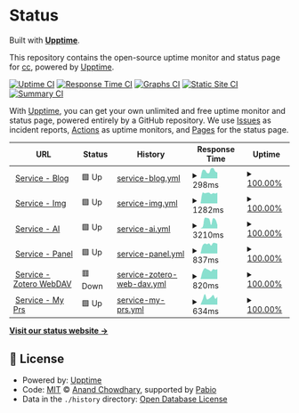 # Status

Built with [**Upptime**](https://upptime.js.org).

This repository contains the open-source uptime monitor and status page for [cc](https://chillcicada.com), powered by [Upptime](https://github.com/upptime/upptime).

[![Uptime CI](https://github.com/chillcicada/status/workflows/Uptime%20CI/badge.svg)](https://github.com/chillcicada/status/actions?query=workflow%3A%22Uptime+CI%22)
[![Response Time CI](https://github.com/chillcicada/status/workflows/Response%20Time%20CI/badge.svg)](https://github.com/chillcicada/status/actions?query=workflow%3A%22Response+Time+CI%22)
[![Graphs CI](https://github.com/chillcicada/status/workflows/Graphs%20CI/badge.svg)](https://github.com/chillcicada/status/actions?query=workflow%3A%22Graphs+CI%22)
[![Static Site CI](https://github.com/chillcicada/status/workflows/Static%20Site%20CI/badge.svg)](https://github.com/chillcicada/status/actions?query=workflow%3A%22Static+Site+CI%22)
[![Summary CI](https://github.com/chillcicada/status/workflows/Summary%20CI/badge.svg)](https://github.com/chillcicada/status/actions?query=workflow%3A%22Summary+CI%22)

With [Upptime](https://upptime.js.org), you can get your own unlimited and free uptime monitor and status page, powered entirely by a GitHub repository. We use [Issues](https://github.com/chillcicada/status/issues) as incident reports, [Actions](https://github.com/chillcicada/status/actions) as uptime monitors, and [Pages](https://status.chillcicada.com) for the status page.

<!--start: status pages-->
<!-- This summary is generated by Upptime (https://github.com/upptime/upptime) -->
<!-- Do not edit this manually, your changes will be overwritten -->
<!-- prettier-ignore -->
| URL | Status | History | Response Time | Uptime |
| --- | ------ | ------- | ------------- | ------ |
| <img alt="" src="https://icons.duckduckgo.com/ip3/chillcicada.com.ico" height="13"> [Service - Blog](https://chillcicada.com) | 🟩 Up | [service-blog.yml](https://github.com/chillcicada/status/commits/HEAD/history/service-blog.yml) | <details><summary><img alt="Response time graph" src="./graphs/service-blog/response-time-week.png" height="20"> 298ms</summary><br><a href="https://status.chillcicada.com/history/service-blog"><img alt="Response time 298" src="https://img.shields.io/endpoint?url=https%3A%2F%2Fraw.githubusercontent.com%2Fchillcicada%2Fstatus%2FHEAD%2Fapi%2Fservice-blog%2Fresponse-time.json"></a><br><a href="https://status.chillcicada.com/history/service-blog"><img alt="24-hour response time 230" src="https://img.shields.io/endpoint?url=https%3A%2F%2Fraw.githubusercontent.com%2Fchillcicada%2Fstatus%2FHEAD%2Fapi%2Fservice-blog%2Fresponse-time-day.json"></a><br><a href="https://status.chillcicada.com/history/service-blog"><img alt="7-day response time 298" src="https://img.shields.io/endpoint?url=https%3A%2F%2Fraw.githubusercontent.com%2Fchillcicada%2Fstatus%2FHEAD%2Fapi%2Fservice-blog%2Fresponse-time-week.json"></a><br><a href="https://status.chillcicada.com/history/service-blog"><img alt="30-day response time 298" src="https://img.shields.io/endpoint?url=https%3A%2F%2Fraw.githubusercontent.com%2Fchillcicada%2Fstatus%2FHEAD%2Fapi%2Fservice-blog%2Fresponse-time-month.json"></a><br><a href="https://status.chillcicada.com/history/service-blog"><img alt="1-year response time 298" src="https://img.shields.io/endpoint?url=https%3A%2F%2Fraw.githubusercontent.com%2Fchillcicada%2Fstatus%2FHEAD%2Fapi%2Fservice-blog%2Fresponse-time-year.json"></a></details> | <details><summary><a href="https://status.chillcicada.com/history/service-blog">100.00%</a></summary><a href="https://status.chillcicada.com/history/service-blog"><img alt="All-time uptime 100.00%" src="https://img.shields.io/endpoint?url=https%3A%2F%2Fraw.githubusercontent.com%2Fchillcicada%2Fstatus%2FHEAD%2Fapi%2Fservice-blog%2Fuptime.json"></a><br><a href="https://status.chillcicada.com/history/service-blog"><img alt="24-hour uptime 100.00%" src="https://img.shields.io/endpoint?url=https%3A%2F%2Fraw.githubusercontent.com%2Fchillcicada%2Fstatus%2FHEAD%2Fapi%2Fservice-blog%2Fuptime-day.json"></a><br><a href="https://status.chillcicada.com/history/service-blog"><img alt="7-day uptime 100.00%" src="https://img.shields.io/endpoint?url=https%3A%2F%2Fraw.githubusercontent.com%2Fchillcicada%2Fstatus%2FHEAD%2Fapi%2Fservice-blog%2Fuptime-week.json"></a><br><a href="https://status.chillcicada.com/history/service-blog"><img alt="30-day uptime 100.00%" src="https://img.shields.io/endpoint?url=https%3A%2F%2Fraw.githubusercontent.com%2Fchillcicada%2Fstatus%2FHEAD%2Fapi%2Fservice-blog%2Fuptime-month.json"></a><br><a href="https://status.chillcicada.com/history/service-blog"><img alt="1-year uptime 100.00%" src="https://img.shields.io/endpoint?url=https%3A%2F%2Fraw.githubusercontent.com%2Fchillcicada%2Fstatus%2FHEAD%2Fapi%2Fservice-blog%2Fuptime-year.json"></a></details>
| <img alt="" src="https://icons.duckduckgo.com/ip3/img.chillcicada.com.ico" height="13"> [Service - Img](https://img.chillcicada.com) | 🟩 Up | [service-img.yml](https://github.com/chillcicada/status/commits/HEAD/history/service-img.yml) | <details><summary><img alt="Response time graph" src="./graphs/service-img/response-time-week.png" height="20"> 1282ms</summary><br><a href="https://status.chillcicada.com/history/service-img"><img alt="Response time 1282" src="https://img.shields.io/endpoint?url=https%3A%2F%2Fraw.githubusercontent.com%2Fchillcicada%2Fstatus%2FHEAD%2Fapi%2Fservice-img%2Fresponse-time.json"></a><br><a href="https://status.chillcicada.com/history/service-img"><img alt="24-hour response time 1326" src="https://img.shields.io/endpoint?url=https%3A%2F%2Fraw.githubusercontent.com%2Fchillcicada%2Fstatus%2FHEAD%2Fapi%2Fservice-img%2Fresponse-time-day.json"></a><br><a href="https://status.chillcicada.com/history/service-img"><img alt="7-day response time 1282" src="https://img.shields.io/endpoint?url=https%3A%2F%2Fraw.githubusercontent.com%2Fchillcicada%2Fstatus%2FHEAD%2Fapi%2Fservice-img%2Fresponse-time-week.json"></a><br><a href="https://status.chillcicada.com/history/service-img"><img alt="30-day response time 1282" src="https://img.shields.io/endpoint?url=https%3A%2F%2Fraw.githubusercontent.com%2Fchillcicada%2Fstatus%2FHEAD%2Fapi%2Fservice-img%2Fresponse-time-month.json"></a><br><a href="https://status.chillcicada.com/history/service-img"><img alt="1-year response time 1282" src="https://img.shields.io/endpoint?url=https%3A%2F%2Fraw.githubusercontent.com%2Fchillcicada%2Fstatus%2FHEAD%2Fapi%2Fservice-img%2Fresponse-time-year.json"></a></details> | <details><summary><a href="https://status.chillcicada.com/history/service-img">100.00%</a></summary><a href="https://status.chillcicada.com/history/service-img"><img alt="All-time uptime 100.00%" src="https://img.shields.io/endpoint?url=https%3A%2F%2Fraw.githubusercontent.com%2Fchillcicada%2Fstatus%2FHEAD%2Fapi%2Fservice-img%2Fuptime.json"></a><br><a href="https://status.chillcicada.com/history/service-img"><img alt="24-hour uptime 100.00%" src="https://img.shields.io/endpoint?url=https%3A%2F%2Fraw.githubusercontent.com%2Fchillcicada%2Fstatus%2FHEAD%2Fapi%2Fservice-img%2Fuptime-day.json"></a><br><a href="https://status.chillcicada.com/history/service-img"><img alt="7-day uptime 100.00%" src="https://img.shields.io/endpoint?url=https%3A%2F%2Fraw.githubusercontent.com%2Fchillcicada%2Fstatus%2FHEAD%2Fapi%2Fservice-img%2Fuptime-week.json"></a><br><a href="https://status.chillcicada.com/history/service-img"><img alt="30-day uptime 100.00%" src="https://img.shields.io/endpoint?url=https%3A%2F%2Fraw.githubusercontent.com%2Fchillcicada%2Fstatus%2FHEAD%2Fapi%2Fservice-img%2Fuptime-month.json"></a><br><a href="https://status.chillcicada.com/history/service-img"><img alt="1-year uptime 100.00%" src="https://img.shields.io/endpoint?url=https%3A%2F%2Fraw.githubusercontent.com%2Fchillcicada%2Fstatus%2FHEAD%2Fapi%2Fservice-img%2Fuptime-year.json"></a></details>
| <img alt="" src="https://icons.duckduckgo.com/ip3/ai.chillcicada.com.ico" height="13"> [Service - AI](https://ai.chillcicada.com) | 🟩 Up | [service-ai.yml](https://github.com/chillcicada/status/commits/HEAD/history/service-ai.yml) | <details><summary><img alt="Response time graph" src="./graphs/service-ai/response-time-week.png" height="20"> 3210ms</summary><br><a href="https://status.chillcicada.com/history/service-ai"><img alt="Response time 3210" src="https://img.shields.io/endpoint?url=https%3A%2F%2Fraw.githubusercontent.com%2Fchillcicada%2Fstatus%2FHEAD%2Fapi%2Fservice-ai%2Fresponse-time.json"></a><br><a href="https://status.chillcicada.com/history/service-ai"><img alt="24-hour response time 1485" src="https://img.shields.io/endpoint?url=https%3A%2F%2Fraw.githubusercontent.com%2Fchillcicada%2Fstatus%2FHEAD%2Fapi%2Fservice-ai%2Fresponse-time-day.json"></a><br><a href="https://status.chillcicada.com/history/service-ai"><img alt="7-day response time 3210" src="https://img.shields.io/endpoint?url=https%3A%2F%2Fraw.githubusercontent.com%2Fchillcicada%2Fstatus%2FHEAD%2Fapi%2Fservice-ai%2Fresponse-time-week.json"></a><br><a href="https://status.chillcicada.com/history/service-ai"><img alt="30-day response time 3210" src="https://img.shields.io/endpoint?url=https%3A%2F%2Fraw.githubusercontent.com%2Fchillcicada%2Fstatus%2FHEAD%2Fapi%2Fservice-ai%2Fresponse-time-month.json"></a><br><a href="https://status.chillcicada.com/history/service-ai"><img alt="1-year response time 3210" src="https://img.shields.io/endpoint?url=https%3A%2F%2Fraw.githubusercontent.com%2Fchillcicada%2Fstatus%2FHEAD%2Fapi%2Fservice-ai%2Fresponse-time-year.json"></a></details> | <details><summary><a href="https://status.chillcicada.com/history/service-ai">100.00%</a></summary><a href="https://status.chillcicada.com/history/service-ai"><img alt="All-time uptime 100.00%" src="https://img.shields.io/endpoint?url=https%3A%2F%2Fraw.githubusercontent.com%2Fchillcicada%2Fstatus%2FHEAD%2Fapi%2Fservice-ai%2Fuptime.json"></a><br><a href="https://status.chillcicada.com/history/service-ai"><img alt="24-hour uptime 100.00%" src="https://img.shields.io/endpoint?url=https%3A%2F%2Fraw.githubusercontent.com%2Fchillcicada%2Fstatus%2FHEAD%2Fapi%2Fservice-ai%2Fuptime-day.json"></a><br><a href="https://status.chillcicada.com/history/service-ai"><img alt="7-day uptime 100.00%" src="https://img.shields.io/endpoint?url=https%3A%2F%2Fraw.githubusercontent.com%2Fchillcicada%2Fstatus%2FHEAD%2Fapi%2Fservice-ai%2Fuptime-week.json"></a><br><a href="https://status.chillcicada.com/history/service-ai"><img alt="30-day uptime 100.00%" src="https://img.shields.io/endpoint?url=https%3A%2F%2Fraw.githubusercontent.com%2Fchillcicada%2Fstatus%2FHEAD%2Fapi%2Fservice-ai%2Fuptime-month.json"></a><br><a href="https://status.chillcicada.com/history/service-ai"><img alt="1-year uptime 100.00%" src="https://img.shields.io/endpoint?url=https%3A%2F%2Fraw.githubusercontent.com%2Fchillcicada%2Fstatus%2FHEAD%2Fapi%2Fservice-ai%2Fuptime-year.json"></a></details>
| <img alt="" src="https://icons.duckduckgo.com/ip3/panel.chillcicada.com.ico" height="13"> [Service - Panel](https://panel.chillcicada.com) | 🟩 Up | [service-panel.yml](https://github.com/chillcicada/status/commits/HEAD/history/service-panel.yml) | <details><summary><img alt="Response time graph" src="./graphs/service-panel/response-time-week.png" height="20"> 837ms</summary><br><a href="https://status.chillcicada.com/history/service-panel"><img alt="Response time 837" src="https://img.shields.io/endpoint?url=https%3A%2F%2Fraw.githubusercontent.com%2Fchillcicada%2Fstatus%2FHEAD%2Fapi%2Fservice-panel%2Fresponse-time.json"></a><br><a href="https://status.chillcicada.com/history/service-panel"><img alt="24-hour response time 853" src="https://img.shields.io/endpoint?url=https%3A%2F%2Fraw.githubusercontent.com%2Fchillcicada%2Fstatus%2FHEAD%2Fapi%2Fservice-panel%2Fresponse-time-day.json"></a><br><a href="https://status.chillcicada.com/history/service-panel"><img alt="7-day response time 837" src="https://img.shields.io/endpoint?url=https%3A%2F%2Fraw.githubusercontent.com%2Fchillcicada%2Fstatus%2FHEAD%2Fapi%2Fservice-panel%2Fresponse-time-week.json"></a><br><a href="https://status.chillcicada.com/history/service-panel"><img alt="30-day response time 837" src="https://img.shields.io/endpoint?url=https%3A%2F%2Fraw.githubusercontent.com%2Fchillcicada%2Fstatus%2FHEAD%2Fapi%2Fservice-panel%2Fresponse-time-month.json"></a><br><a href="https://status.chillcicada.com/history/service-panel"><img alt="1-year response time 837" src="https://img.shields.io/endpoint?url=https%3A%2F%2Fraw.githubusercontent.com%2Fchillcicada%2Fstatus%2FHEAD%2Fapi%2Fservice-panel%2Fresponse-time-year.json"></a></details> | <details><summary><a href="https://status.chillcicada.com/history/service-panel">100.00%</a></summary><a href="https://status.chillcicada.com/history/service-panel"><img alt="All-time uptime 100.00%" src="https://img.shields.io/endpoint?url=https%3A%2F%2Fraw.githubusercontent.com%2Fchillcicada%2Fstatus%2FHEAD%2Fapi%2Fservice-panel%2Fuptime.json"></a><br><a href="https://status.chillcicada.com/history/service-panel"><img alt="24-hour uptime 100.00%" src="https://img.shields.io/endpoint?url=https%3A%2F%2Fraw.githubusercontent.com%2Fchillcicada%2Fstatus%2FHEAD%2Fapi%2Fservice-panel%2Fuptime-day.json"></a><br><a href="https://status.chillcicada.com/history/service-panel"><img alt="7-day uptime 100.00%" src="https://img.shields.io/endpoint?url=https%3A%2F%2Fraw.githubusercontent.com%2Fchillcicada%2Fstatus%2FHEAD%2Fapi%2Fservice-panel%2Fuptime-week.json"></a><br><a href="https://status.chillcicada.com/history/service-panel"><img alt="30-day uptime 100.00%" src="https://img.shields.io/endpoint?url=https%3A%2F%2Fraw.githubusercontent.com%2Fchillcicada%2Fstatus%2FHEAD%2Fapi%2Fservice-panel%2Fuptime-month.json"></a><br><a href="https://status.chillcicada.com/history/service-panel"><img alt="1-year uptime 100.00%" src="https://img.shields.io/endpoint?url=https%3A%2F%2Fraw.githubusercontent.com%2Fchillcicada%2Fstatus%2FHEAD%2Fapi%2Fservice-panel%2Fuptime-year.json"></a></details>
| <img alt="" src="https://icons.duckduckgo.com/ip3/zotero.chillcicada.com.ico" height="13"> [Service - Zotero WebDAV](https://zotero.chillcicada.com) | 🟥 Down | [service-zotero-web-dav.yml](https://github.com/chillcicada/status/commits/HEAD/history/service-zotero-web-dav.yml) | <details><summary><img alt="Response time graph" src="./graphs/service-zotero-web-dav/response-time-week.png" height="20"> 820ms</summary><br><a href="https://status.chillcicada.com/history/service-zotero-web-dav"><img alt="Response time 820" src="https://img.shields.io/endpoint?url=https%3A%2F%2Fraw.githubusercontent.com%2Fchillcicada%2Fstatus%2FHEAD%2Fapi%2Fservice-zotero-web-dav%2Fresponse-time.json"></a><br><a href="https://status.chillcicada.com/history/service-zotero-web-dav"><img alt="24-hour response time 873" src="https://img.shields.io/endpoint?url=https%3A%2F%2Fraw.githubusercontent.com%2Fchillcicada%2Fstatus%2FHEAD%2Fapi%2Fservice-zotero-web-dav%2Fresponse-time-day.json"></a><br><a href="https://status.chillcicada.com/history/service-zotero-web-dav"><img alt="7-day response time 820" src="https://img.shields.io/endpoint?url=https%3A%2F%2Fraw.githubusercontent.com%2Fchillcicada%2Fstatus%2FHEAD%2Fapi%2Fservice-zotero-web-dav%2Fresponse-time-week.json"></a><br><a href="https://status.chillcicada.com/history/service-zotero-web-dav"><img alt="30-day response time 820" src="https://img.shields.io/endpoint?url=https%3A%2F%2Fraw.githubusercontent.com%2Fchillcicada%2Fstatus%2FHEAD%2Fapi%2Fservice-zotero-web-dav%2Fresponse-time-month.json"></a><br><a href="https://status.chillcicada.com/history/service-zotero-web-dav"><img alt="1-year response time 820" src="https://img.shields.io/endpoint?url=https%3A%2F%2Fraw.githubusercontent.com%2Fchillcicada%2Fstatus%2FHEAD%2Fapi%2Fservice-zotero-web-dav%2Fresponse-time-year.json"></a></details> | <details><summary><a href="https://status.chillcicada.com/history/service-zotero-web-dav">100.00%</a></summary><a href="https://status.chillcicada.com/history/service-zotero-web-dav"><img alt="All-time uptime 100.00%" src="https://img.shields.io/endpoint?url=https%3A%2F%2Fraw.githubusercontent.com%2Fchillcicada%2Fstatus%2FHEAD%2Fapi%2Fservice-zotero-web-dav%2Fuptime.json"></a><br><a href="https://status.chillcicada.com/history/service-zotero-web-dav"><img alt="24-hour uptime 100.00%" src="https://img.shields.io/endpoint?url=https%3A%2F%2Fraw.githubusercontent.com%2Fchillcicada%2Fstatus%2FHEAD%2Fapi%2Fservice-zotero-web-dav%2Fuptime-day.json"></a><br><a href="https://status.chillcicada.com/history/service-zotero-web-dav"><img alt="7-day uptime 100.00%" src="https://img.shields.io/endpoint?url=https%3A%2F%2Fraw.githubusercontent.com%2Fchillcicada%2Fstatus%2FHEAD%2Fapi%2Fservice-zotero-web-dav%2Fuptime-week.json"></a><br><a href="https://status.chillcicada.com/history/service-zotero-web-dav"><img alt="30-day uptime 100.00%" src="https://img.shields.io/endpoint?url=https%3A%2F%2Fraw.githubusercontent.com%2Fchillcicada%2Fstatus%2FHEAD%2Fapi%2Fservice-zotero-web-dav%2Fuptime-month.json"></a><br><a href="https://status.chillcicada.com/history/service-zotero-web-dav"><img alt="1-year uptime 100.00%" src="https://img.shields.io/endpoint?url=https%3A%2F%2Fraw.githubusercontent.com%2Fchillcicada%2Fstatus%2FHEAD%2Fapi%2Fservice-zotero-web-dav%2Fuptime-year.json"></a></details>
| <img alt="" src="https://icons.duckduckgo.com/ip3/prs.chillcicada.com.ico" height="13"> [Service - My Prs](https://prs.chillcicada.com) | 🟩 Up | [service-my-prs.yml](https://github.com/chillcicada/status/commits/HEAD/history/service-my-prs.yml) | <details><summary><img alt="Response time graph" src="./graphs/service-my-prs/response-time-week.png" height="20"> 634ms</summary><br><a href="https://status.chillcicada.com/history/service-my-prs"><img alt="Response time 634" src="https://img.shields.io/endpoint?url=https%3A%2F%2Fraw.githubusercontent.com%2Fchillcicada%2Fstatus%2FHEAD%2Fapi%2Fservice-my-prs%2Fresponse-time.json"></a><br><a href="https://status.chillcicada.com/history/service-my-prs"><img alt="24-hour response time 678" src="https://img.shields.io/endpoint?url=https%3A%2F%2Fraw.githubusercontent.com%2Fchillcicada%2Fstatus%2FHEAD%2Fapi%2Fservice-my-prs%2Fresponse-time-day.json"></a><br><a href="https://status.chillcicada.com/history/service-my-prs"><img alt="7-day response time 634" src="https://img.shields.io/endpoint?url=https%3A%2F%2Fraw.githubusercontent.com%2Fchillcicada%2Fstatus%2FHEAD%2Fapi%2Fservice-my-prs%2Fresponse-time-week.json"></a><br><a href="https://status.chillcicada.com/history/service-my-prs"><img alt="30-day response time 634" src="https://img.shields.io/endpoint?url=https%3A%2F%2Fraw.githubusercontent.com%2Fchillcicada%2Fstatus%2FHEAD%2Fapi%2Fservice-my-prs%2Fresponse-time-month.json"></a><br><a href="https://status.chillcicada.com/history/service-my-prs"><img alt="1-year response time 634" src="https://img.shields.io/endpoint?url=https%3A%2F%2Fraw.githubusercontent.com%2Fchillcicada%2Fstatus%2FHEAD%2Fapi%2Fservice-my-prs%2Fresponse-time-year.json"></a></details> | <details><summary><a href="https://status.chillcicada.com/history/service-my-prs">100.00%</a></summary><a href="https://status.chillcicada.com/history/service-my-prs"><img alt="All-time uptime 100.00%" src="https://img.shields.io/endpoint?url=https%3A%2F%2Fraw.githubusercontent.com%2Fchillcicada%2Fstatus%2FHEAD%2Fapi%2Fservice-my-prs%2Fuptime.json"></a><br><a href="https://status.chillcicada.com/history/service-my-prs"><img alt="24-hour uptime 100.00%" src="https://img.shields.io/endpoint?url=https%3A%2F%2Fraw.githubusercontent.com%2Fchillcicada%2Fstatus%2FHEAD%2Fapi%2Fservice-my-prs%2Fuptime-day.json"></a><br><a href="https://status.chillcicada.com/history/service-my-prs"><img alt="7-day uptime 100.00%" src="https://img.shields.io/endpoint?url=https%3A%2F%2Fraw.githubusercontent.com%2Fchillcicada%2Fstatus%2FHEAD%2Fapi%2Fservice-my-prs%2Fuptime-week.json"></a><br><a href="https://status.chillcicada.com/history/service-my-prs"><img alt="30-day uptime 100.00%" src="https://img.shields.io/endpoint?url=https%3A%2F%2Fraw.githubusercontent.com%2Fchillcicada%2Fstatus%2FHEAD%2Fapi%2Fservice-my-prs%2Fuptime-month.json"></a><br><a href="https://status.chillcicada.com/history/service-my-prs"><img alt="1-year uptime 100.00%" src="https://img.shields.io/endpoint?url=https%3A%2F%2Fraw.githubusercontent.com%2Fchillcicada%2Fstatus%2FHEAD%2Fapi%2Fservice-my-prs%2Fuptime-year.json"></a></details>

<!--end: status pages-->

[**Visit our status website →**](https://status.chillcicada.com)

## 📄 License

- Powered by: [Upptime](https://github.com/upptime/upptime)
- Code: [MIT](./LICENSE) © [Anand Chowdhary](https://anandchowdhary.com), supported by [Pabio](https://pabio.com)
- Data in the `./history` directory: [Open Database License](https://opendatacommons.org/licenses/odbl/1-0/)
